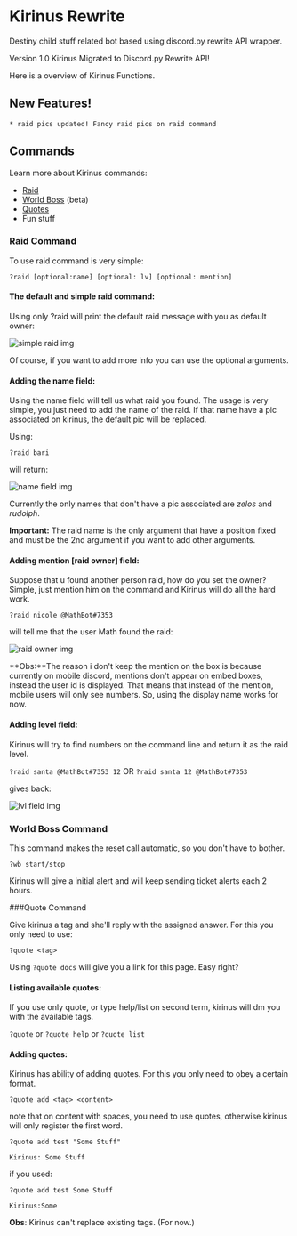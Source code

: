 # Kirinus Rewrite

Destiny child stuff related bot based using discord.py rewrite API wrapper.

Version 1.0 Kirinus Migrated to Discord.py Rewrite API!

Here is a overview of Kirinus Functions.

## New Features!
    * raid pics updated! Fancy raid pics on raid command

## Commands

Learn more about Kirinus commands:

* [Raid](#raid-command)
* [World Boss](#world-boss-command) (beta)
* [Quotes](#quote-command)
* Fun stuff


### Raid Command
To use raid command is very simple:

```?raid [optional:name] [optional: lv] [optional: mention]```

#### The default and simple raid command:

Using only ?raid will print the default raid message with you as default owner:

![simple raid img](https://rodizipa.gitbooks.io/kirinus-docs/content/assets/Default_raid.png)

Of course, if you want to add more info you can use the optional arguments.

#### Adding the name field:

Using the name field will tell us what raid you found. The usage is very simple, you just need to add the name of the raid. If that name have a pic associated on kirinus, the default pic will be replaced.

Using:

```?raid bari```

will return:

![name field img](https://rodizipa.gitbooks.io/kirinus-docs/content/assets/Screenshot_1.png)

Currently the only names that don't have a pic associated are *zelos* and *rudolph*.

**Important:** The raid name is the only argument that have a position fixed and must be the 2nd argument if you want to add other arguments.

#### Adding mention [raid owner] field:

Suppose that u found another person raid, how do you set the owner? Simple, just mention him on the command and Kirinus will do all the hard work.

`?raid nicole @MathBot#7353`

will tell me that the user Math found the raid:

![raid owner img](https://rodizipa.gitbooks.io/kirinus-docs/content/assets/Screenshot_2.png)

**Obs:**The reason i don't keep the mention on the box is because currently on mobile discord, mentions don't appear on embed boxes, instead the user id is displayed. That means that instead of the mention, mobile users will only see numbers. So, using the display name works for now.

#### Adding level field:

Kirinus will try to find numbers on the command line and return it as the raid level.

`?raid santa @MathBot#7353 12` OR `?raid santa 12 @MathBot#7353`

gives back:

![lvl field img](https://rodizipa.gitbooks.io/kirinus-docs/content/assets/Screenshot_3.png)


### World Boss Command

This command makes the reset call automatic, so you don't have to bother.

`?wb start/stop`

Kirinus will give a initial alert and will keep sending ticket alerts each 2 hours.

###Quote Command

Give kirinus a tag and she'll reply with the assigned answer. For this you only need to use:

`?quote <tag>`

Using `?quote docs` will give you a link for this page. Easy right?

#### Listing available quotes:

If you use only quote, or type help/list on second term, kirinus will dm you with the available tags.

`?quote` or `?quote help` or `?quote list`

#### Adding quotes:

Kirinus has ability of adding quotes. For this you only need to obey a certain format.

`?quote add <tag> <content>`

note that on content with spaces, you need to use quotes, otherwise kirinus will only register the first word.

`?quote add test "Some Stuff"`

`Kirinus: Some Stuff`

if you used:

`?quote add test Some Stuff`

`Kirinus:Some`

**Obs**: Kirinus can't replace existing tags. (For now.)
